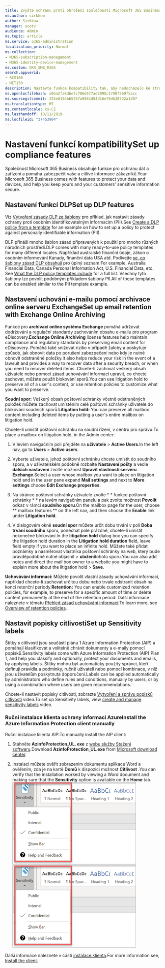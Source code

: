```yaml
---
title: Zvyšte ochranu proti ohrožení společnosti Microsoft 365 Business
ms.author: sirkkuw
author: Sirkkuw
manager: scotv
audience: Admin
ms.topic: article
ms.service: o365-administration
localization_priority: Normal
ms.collection:
- M365-subscription-management
- M365-identity-device-management
ms.custom: OKR_SMB_M365
search.appverid:
- BCS160
- MET150
description: Nastavte funkce kompatibility tak, aby nedocházelo ke ztrátám dat a k popisu citlivých dat.
ms.openlocfilehash: a0ba2fa6dbe7c786d577ad7098c1790f569f5acc
ms.sourcegitcommit: 255e8194bb5767a9983d54d16e79d628732a1d97
ms.translationtype: MT
ms.contentlocale: cs-CZ
ms.lasthandoff: 10/11/2019
ms.locfileid: "37453904"
---
```

# <a name="set-up-compliance-features"></a><span data-ttu-id="0326b-103">Nastavení funkcí kompatibility</span><span class="sxs-lookup"><span data-stu-id="0326b-103">Set up compliance features</span></span>

<span data-ttu-id="0326b-104">Společnost Microsoft 365 Business obsahuje funkce pro ochranu dat a zařízení a pomáhá zabezpečit vaše a citlivé informace zákazníků.</span><span class="sxs-lookup"><span data-stu-id="0326b-104">Your Microsoft 365 Business comes with features to protect your data and devices, and help you keep yours and your customers' sensitive information secure.</span></span>

## <a name="set-up-dlp-features"></a><span data-ttu-id="0326b-105">Nastavení funkcí DLP</span><span class="sxs-lookup"><span data-stu-id="0326b-105">Set up DLP features</span></span>

<span data-ttu-id="0326b-106">Viz [Vytvoření zásady DLP ze šablony](https://support.office.com/article/59414438-99f5-488b-975c-5023f2254369) pro příklad, jak nastavit zásady ochrany proti osobním identifikovatelným informacím (PII).</span><span class="sxs-lookup"><span data-stu-id="0326b-106">See [Create a DLP policy from a template](https://support.office.com/article/59414438-99f5-488b-975c-5023f2254369) for an example on how to set up a policy to protect against personally identifiable information (PII).</span></span> 
  
<span data-ttu-id="0326b-107">DLP přináší mnoho šablon zásad připravených k použití pro mnoho různých národních prostředí.</span><span class="sxs-lookup"><span data-stu-id="0326b-107">DLP comes with many ready-to-use policy templates for many different locales.</span></span> <span data-ttu-id="0326b-108">Například australské finanční údaje, zákon o osobním informování Kanady, finanční data USA atd. Podívejte [se, co šablony zásad DLP obsahují](https://support.office.com/article/c2e588d3-8f4f-4937-a286-8c399f28953a) pro úplný seznam.</span><span class="sxs-lookup"><span data-stu-id="0326b-108">For example, Australia Financial Data, Canada Personal Information Act, U.S. Financial Data, etc. See [What the DLP policy templates include](https://support.office.com/article/c2e588d3-8f4f-4937-a286-8c399f28953a) for a full list.</span></span> <span data-ttu-id="0326b-109">Všechny tyto šablony lze povolit podobným příkladem šablony PII.</span><span class="sxs-lookup"><span data-stu-id="0326b-109">All of these templates can be enabled similar to the PII template example.</span></span> 
  
## <a name="set-up-email-retention-with-exchange-online-archiving"></a><span data-ttu-id="0326b-110">Nastavení uchování e-mailu pomocí archivace online serveru Exchange</span><span class="sxs-lookup"><span data-stu-id="0326b-110">Set up email retention with Exchange Online Archiving</span></span>

 <span data-ttu-id="0326b-111">Funkce pro **archivaci online systému Exchange** pomáhá udržovat dodržování a regulační standardy zachováním obsahu e-mailu pro program eDiscovery.</span><span class="sxs-lookup"><span data-stu-id="0326b-111">**Exchange Online Archiving** license features help maintain compliance and regulatory standards by preserving email content for eDiscovery.</span></span> <span data-ttu-id="0326b-112">Pomáhá také snižovat riziko v případě žaloby a poskytuje způsob, jak obnovit data po porušení zabezpečení nebo kdy je nutné obnovit odstraněné položky.</span><span class="sxs-lookup"><span data-stu-id="0326b-112">It also helps reduce your risk in the event of a lawsuit and provides a way to recover data after a security breach, or when you need to recover deleted items.</span></span> <span data-ttu-id="0326b-113">Chcete-li zachovat veškerý obsah uživatele nebo pomocí zásad uchovávání informací upravit, co chcete zachovat, můžete použít blokování sporů.</span><span class="sxs-lookup"><span data-stu-id="0326b-113">You can use litigation hold to preserve all of a user's content, or use retention policies to customize what you want to preserve.</span></span>
  
<span data-ttu-id="0326b-114">**Soudní spor:** Veškerý obsah poštovní schránky včetně odstraněných položek můžete zachovat umístěním celé poštovní schránky uživatele do blokování soudních sporů.</span><span class="sxs-lookup"><span data-stu-id="0326b-114">**Litigation hold:** You can preserve all mailbox content including deleted items by putting a user's entire mailbox on litigation hold.</span></span> 
    
<span data-ttu-id="0326b-115">Chcete-li umístit poštovní schránku na soudní řízení, v centru pro správu:</span><span class="sxs-lookup"><span data-stu-id="0326b-115">To place a mailbox on litigation hold, in the Admin center:</span></span>
    
1. <span data-ttu-id="0326b-116">V levém navigačním poli přejděte na **uživatele** \> **Active Users**.</span><span class="sxs-lookup"><span data-stu-id="0326b-116">In the left nav, go to **Users** \> **Active users**.</span></span>
    
2. <span data-ttu-id="0326b-117">Vyberte uživatele, jehož poštovní schránku chcete umístit do soudního sporu, a v uživatelském podokně rozbalte **Nastavení pošty** a vedle **dalších nastavení** zvolte možnost **Upravit vlastnosti serveru Exchange**.</span><span class="sxs-lookup"><span data-stu-id="0326b-117">Select a user whose mailbox you want to place on litigation hold and in the user pane expand **Mail settings** and next to **More settings** choose **Edit Exchange properties**.</span></span>
    
3. <span data-ttu-id="0326b-118">Na stránce poštovní schránky uživatele zvolte \* \* funkce poštovní schránky \* \* na levém navigačním panelu a pak zvolte možnost **Povolit** odkaz v rámci **soudního sporu**.</span><span class="sxs-lookup"><span data-stu-id="0326b-118">On the mailbox page for the user, choose \*\* mailbox features \*\* on the left nav, and then choose the **Enable** link under **Litigation hold**.</span></span>
    
4. <span data-ttu-id="0326b-119">V dialogovém okně **soudní spor** můžete určit dobu trvání v poli **Doba trvání soudního** sporu, ponechat pole prázdné, chcete-li umístit nekonečné blokování.</span><span class="sxs-lookup"><span data-stu-id="0326b-119">In the **litigation hold** dialog box you can specify the litigation hold duration in the **Litigation hold duration** field, leave field empty if you want to place an infinite hold.</span></span> <span data-ttu-id="0326b-120">Můžete také přidat poznámky a nasměrovat vlastníka poštovní schránky na web, který bude pravděpodobně nutné objasnit \> **uložení**tohoto sporu.</span><span class="sxs-lookup"><span data-stu-id="0326b-120">You can also add notes and direct the mail box owner to a website you might have to explain more about the litigation hold \> **Save**.</span></span>
    
<span data-ttu-id="0326b-121">**Uchovávání informací:** Můžete povolit vlastní zásady uchovávání informací, například chcete-li zachovat určitou dobu nebo trvale odstranit obsah na konci retenční periody.</span><span class="sxs-lookup"><span data-stu-id="0326b-121">**Retention:** You can enable customized retention policies, for example, to preserve for a specific amount of time or delete content permanently at the end of the retention period.</span></span> <span data-ttu-id="0326b-122">Další informace naleznete v tématu [Přehled zásad uchovávání informací](https://support.office.com/article/5e377752-700d-4870-9b6d-12bfc12d2423).</span><span class="sxs-lookup"><span data-stu-id="0326b-122">To learn more, see [Overview of retention policies](https://support.office.com/article/5e377752-700d-4870-9b6d-12bfc12d2423).</span></span>

## <a name="set-up-sensitivity-labels"></a><span data-ttu-id="0326b-123">Nastavit popisky citlivosti</span><span class="sxs-lookup"><span data-stu-id="0326b-123">Set up Sensitivity labels</span></span>

<span data-ttu-id="0326b-124">Štítky s citlivostí jsou součástí plánu 1 Azure Information Protection (AIP) a pomáhají klasifikovat a volitelně chránit dokumenty a e-maily pomocí popisků.</span><span class="sxs-lookup"><span data-stu-id="0326b-124">Sensitivity labels come with Azure Information Protection (AIP) Plan 1, and help you classify and optionally, protect your documents and emails, by applying labels.</span></span> <span data-ttu-id="0326b-125">Štítky mohou být automaticky použity správci, kteří definují pravidla a podmínky, ručně uživateli nebo pomocí kombinace, v níž jsou uživatelům poskytnuta doporučení.</span><span class="sxs-lookup"><span data-stu-id="0326b-125">Labels can be applied automatically by administrators who define rules and conditions, manually by users, or by using a combination where users are given recommendations.</span></span>

<span data-ttu-id="0326b-126">Chcete-li nastavit popisky citlivosti, zobrazte [Vytvoření a správu popisků citlivosti](https://support.office.com/en-us/article/2fb96b54-7dd2-4f0c-ac8d-170790d4b8b9) videa.</span><span class="sxs-lookup"><span data-stu-id="0326b-126">To set up Sensitivity labels, view [create and manage sensitivity labels](https://support.office.com/en-us/article/2fb96b54-7dd2-4f0c-ac8d-170790d4b8b9) video.</span></span>



### <a name="install-the-azure-information-protection-client-manually"></a><span data-ttu-id="0326b-127">Ruční instalace klienta ochrany informací Azure</span><span class="sxs-lookup"><span data-stu-id="0326b-127">Install the Azure Information Protection client manually</span></span>

<span data-ttu-id="0326b-128">Ruční instalace klienta AIP:</span><span class="sxs-lookup"><span data-stu-id="0326b-128">To manually install the AIP client:</span></span>

1. <span data-ttu-id="0326b-129">Stáhněte **AzinfoProtection_UL. exe** z [webu služby Stažení softwaru](https://www.microsoft.com/download/details.aspx?id=53018).</span><span class="sxs-lookup"><span data-stu-id="0326b-129">Download **AzinfoProtection_UL.exe** from [Microsoft download center](https://www.microsoft.com/download/details.aspx?id=53018).</span></span>
 
2. <span data-ttu-id="0326b-130">Instalaci můžete ověřit zobrazením dokumentu aplikace Word a ověřením, zda je na kartě **Domů** k dispozici možnost **Citlivost** .</span><span class="sxs-lookup"><span data-stu-id="0326b-130">You can verify that the installation worked by viewing a Word document and making sure that the **Sensitivity** option is available on the **Home** tab.</span></span>
<br/><span data-ttu-id="0326b-131">![Rozevírací karta zámku v dokumentu aplikace Word.](media/word-sensitivity.png)</span><span class="sxs-lookup"><span data-stu-id="0326b-131">![Protection tab drop-down in a Word document.](media/word-sensitivity.png)</span></span>

<span data-ttu-id="0326b-132">Další informace naleznete v části [instalace klienta](https://docs.microsoft.com/azure/information-protection/infoprotect-tutorial-step3).</span><span class="sxs-lookup"><span data-stu-id="0326b-132">For more information see, [Install the client](https://docs.microsoft.com/azure/information-protection/infoprotect-tutorial-step3).</span></span>
